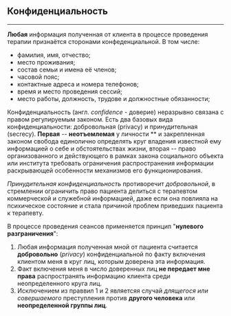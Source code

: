 ## Конфиденциальность
---

**Любая** информация полученная от клиента в процессе проведения терапии признаётся сторонами конфеденциальной. В том числе:
- фамилия, имя, отчество;
- место проживания;
- состав семьи и имена её членов;
- часовой пояс;
- контактные адреса и номера телефонов;
- время и место проведения сессий;
- место работы, должность, трудове и должностные обязанности;



Конфиденциальность (англ. _confidence_ - доверие) неразрывно связана с правом регулируемым законом. Есть два базовых вида конфиденциальности: добровольная (privacy) и принудительная (secrecy). **Первая** -- **неотъемлемая** у личности ** и закрепленная законом свобода единолично определять круг владения известной ему информацией о себе и обстоятельствах жизни, вторая -- право организованного и действующего в рамках закона социального объекта или института требовать ограничения распространения информации раскрывающей особенности механизмов его функционирования.

_Принудительная конфиденциальность_ противоречит _добровольной_, в стремлении ограничить право пациента делиться с терапевтом коммерческой и служебной информацией, даже если она повлияла на психическое состояние и стала причиной проблем приведших пациента к терапевту.

В процессе проведения сеансов применяется принцип "**нулевого разграничения**":

1. Любая информация полученная мной от пациента считается **добровольно** (_privacy_) конфиденциальной по факту включения клиентом меня в круг лиц, которым доверена эта информация.
2. Факт включения меня в число доверенных лиц **не передает мне права** распространять информацию клиента среди неопределенного круга лиц.
3. Исключением из праввил 1 и 2 являетсяя случай _длящегося или совершаемого_ преступления против **другого человека** или **неопределенной группы лиц**.

